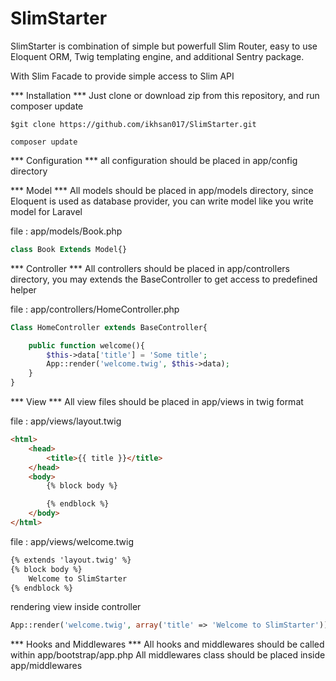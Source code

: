 SlimStarter
===========

SlimStarter is combination of simple but powerfull Slim Router, easy to use Eloquent ORM, Twig templating engine, 
and additional Sentry package.

With Slim Facade to provide simple access to Slim API

*** Installation ***
Just clone or download zip from this repository, and run composer update

```
$git clone https://github.com/ikhsan017/SlimStarter.git
```

```
composer update
```

*** Configuration ***
all configuration should be placed in app/config directory

*** Model ***
All models should be placed in app/models directory, since Eloquent is used as database provider, 
you can write model like you write model for Laravel

file : app/models/Book.php
```php
class Book Extends Model{}
```

*** Controller ***
All controllers should be placed in app/controllers directory, you may extends the BaseController to get access to predefined helper

file : app/controllers/HomeController.php
```php
Class HomeController extends BaseController{

    public function welcome(){
        $this->data['title'] = 'Some title';
        App::render('welcome.twig', $this->data);
    }
}
```

*** View ***
All view files should be placed in app/views in twig format

file : app/views/layout.twig
```html
<html>
    <head>
        <title>{{ title }}</title>
    </head>
    <body>
        {% block body %}

        {% endblock %}
    </body>
</html>
```

file : app/views/welcome.twig
```html
{% extends 'layout.twig' %}
{% block body %}
    Welcome to SlimStarter
{% endblock %}

```

rendering view inside controller
```php
App::render('welcome.twig', array('title' => 'Welcome to SlimStarter'));
```

*** Hooks and Middlewares ***
All hooks and middlewares should be called within app/bootstrap/app.php
All middlewares class should be placed inside app/middlewares